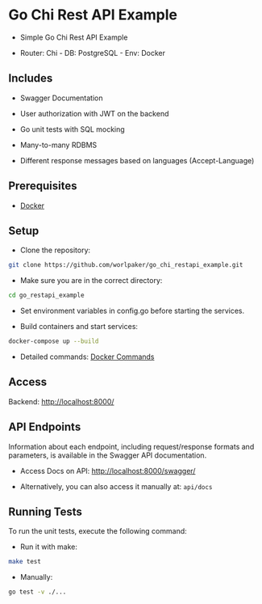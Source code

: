 # Go Chi Rest API Example

- Simple Go Chi Rest API Example

- Router: Chi - DB: PostgreSQL - Env: Docker

## Includes

- Swagger Documentation

- User authorization with JWT on the backend

- Go unit tests with SQL mocking

- Many-to-many RDBMS

- Different response messages based on languages (Accept-Language)

## Prerequisites

- [Docker](https://docs.docker.com/get-docker/)

## Setup

- Clone the repository:

```bash
git clone https://github.com/worlpaker/go_chi_restapi_example.git
```

- Make sure you are in the correct directory:

```bash
cd go_restapi_example
```

- Set environment variables in config.go before starting the services.

- Build containers and start services:

```bash
docker-compose up --build
```

- Detailed commands: [Docker Commands](https://docs.docker.com/engine/reference/commandline/docker/)

## Access

Backend: <http://localhost:8000/>

## API Endpoints

Information about each endpoint, including request/response formats and parameters, is available in the Swagger API documentation.

- Access Docs on API: <http://localhost:8000/swagger/>

- Alternatively, you can also access it manually at: `api/docs`

## Running Tests

To run the unit tests, execute the following command:

- Run it with make:

```bash
make test
```

- Manually:

```bash
go test -v ./...
```
